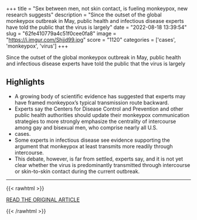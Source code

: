 +++
title = "Sex between men, not skin contact, is fueling monkeypox, new research suggests"
description = "Since the outset of the global monkeypox outbreak in May, public health and infectious disease experts have told the public that the virus is largely"
date = "2022-08-18 13:39:54"
slug = "62fe410779a4c51f0cee0fa8"
image = "https://i.imgur.com/Shjjd99.jpg"
score = "1120"
categories = ['cases', 'monkeypox', 'virus']
+++

Since the outset of the global monkeypox outbreak in May, public health and infectious disease experts have told the public that the virus is largely

## Highlights

- A growing body of scientific evidence has suggested that experts may have framed monkeypox’s typical transmission route backward.
- Experts say the Centers for Disease Control and Prevention and other public health authorities should update their monkeypox communication strategies to more strongly emphasize the centrality of intercourse among gay and bisexual men, who comprise nearly all U.S.
- cases.
- Some experts in infectious disease see evidence supporting the argument that monkeypox at least transmits more readily through intercourse.
- This debate, however, is far from settled, experts say, and it is not yet clear whether the virus is predominantly transmitted through intercourse or skin-to-skin contact during the current outbreak.

---

{{< rawhtml >}}
  <p class="article-category">
    <a target="_blank" href="https://www.nbcnews.com/news/rcna43484">READ THE ORIGINAL ARTICLE</a>
  </p>
{{< /rawhtml >}}
